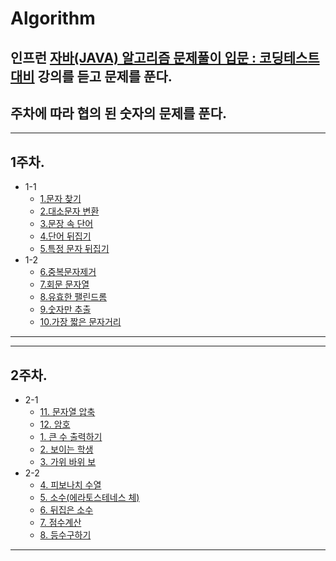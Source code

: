# Algorithm

## 인프런 [자바(JAVA) 알고리즘 문제풀이 입문 : 코딩테스트 대비](https://www.inflearn.com/course/%EC%9E%90%EB%B0%94-%EC%95%8C%EA%B3%A0%EB%A6%AC%EC%A6%98-%EB%AC%B8%EC%A0%9C%ED%92%80%EC%9D%B4-%EC%BD%94%ED%85%8C%EB%8C%80%EB%B9%84/dashboard) 강의를 듣고 문제를 푼다.
## 주차에 따라 협의 된 숫자의 문제를 푼다.

***
## 1주차.
- 1-1
  - [1.문자 찾기](https://cote.inflearn.com/contest/10/problem/01-01)
  - [2.대소문자 변환](https://cote.inflearn.com/contest/10/problem/01-02)
  - [3.문장 속 단어](https://cote.inflearn.com/contest/10/problem/01-03)
  - [4.단어 뒤집기](https://cote.inflearn.com/contest/10/problem/01-04)
  - [5.특정 문자 뒤집기](https://cote.inflearn.com/contest/10/problem/01-05)
- 1-2
  - [6.중복문자제거](https://cote.inflearn.com/contest/10/problem/01-06)
  - [7.회문 문자열](https://cote.inflearn.com/contest/10/problem/01-07)
  - [8.유효한 팰린드롬](https://cote.inflearn.com/contest/10/problem/01-08)
  - [9.숫자만 추출](https://cote.inflearn.com/contest/10/problem/01-09)
  - [10.가장 짧은 문자거리](https://cote.inflearn.com/contest/10/problem/01-10)

***

***
## 2주차.
- 2-1
  - [11. 문자열 압축](https://cote.inflearn.com/contest/10/problem/01-11)
  - [12. 암호](https://cote.inflearn.com/contest/10/problem/01-12)
  - [1. 큰 수 출력하기](https://cote.inflearn.com/contest/10/problem/02-01)
  - [2. 보이는 학생](https://cote.inflearn.com/contest/10/problem/02-02)
  - [3. 가위 바위 보](https://cote.inflearn.com/contest/10/problem/02-03)
- 2-2
  - [4. 피보나치 수열](https://cote.inflearn.com/contest/10/problem/02-04)
  - [5. 소수(에라토스테네스 체)](https://cote.inflearn.com/contest/10/problem/02-05)
  - [6. 뒤집은 소수](https://cote.inflearn.com/contest/10/problem/02-06)
  - [7. 점수계산](https://cote.inflearn.com/contest/10/problem/02-07)
  - [8. 등수구하기](https://cote.inflearn.com/contest/10/problem/02-08)
***